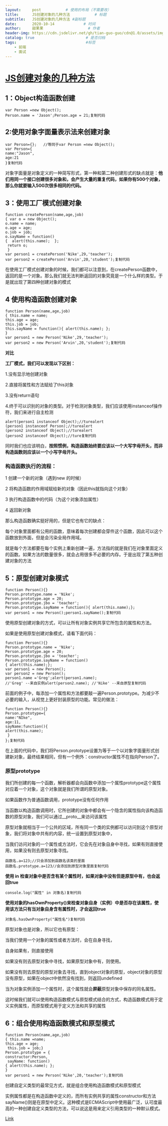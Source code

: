 ```yaml
---
layout:     post           # 使用的布局（不需要改）
title:      JS创建对象的几种方法           # 标题 
subtitle:   JS创建对象的几种方法 #副标题
date:       2020-10-14             # 时间
author:     甜果果                    # 作者
header-img: https://cdn.jsdelivr.net/gh/tian-guo-guo/cdn@1.0/assets/img/home-bg-art.jpg    #背景图片
catalog: true                       # 是否归档
tags:                               #标签
    - 前端
    - 面试
---
```


# [JS创建对象的几种方法](https://juejin.im/post/6844903616512278536)

## 1：Object构造函数创建

```
var Person =new Object();
Person.name = 'Jason';Person.age = 21;复制代码
```

## 2:使用对象字面量表示法来创建对象

```
var Person={};   //等同于var Person =new Object();
var Person={
name:"Jason",
age:21
}复制代码
```



对象字面量是对象定义的一种简写形式，第一种和第二种创建形式的缺点就是：**他们用同一个接口创建很多对象和，会产生大量的重复代码，如果你有500个对象，那么你就要输入500次很多相同的代码。**

## 3：使用工厂模式创建对象

```
function createPerson(name,age,job)
{ var o = new Object(); 
o.name = name; 
o.age = age; 
o.job = job; 
o.sayName = function()
{  alert(this.name);  };
 return o;
 }
var person1 = createPerson('Nike',29,'teacher');
var person2 = createPerson('Arvin',20,'student');复制代码
```

在使用工厂模式创建对象的时候，我们都可以注意到，在createPerson函数中，返回的是一个对象。那么我们就无法判断返回的对象究竟是一个什么样的类型。于是就出现了第四种创建对象的模式

## 4 使用构造函数创建对象

```
function Person(name,age,job)
{ this.name = name; 
this.age = age; 
this.job = job; 
this.sayName = function(){ alert(this.name); }; 
}
var person1 = new Person('Nike',29,'teacher');
var person2 = new Person('Arvin',20,'student');复制代码
```

**对比**

**工厂模式，我们可以发现以下区别：**

1.没有显示地创建对象

2.直接将属性和方法赋给了this对象

3.没有return语句

4.终于可以识别的对象的类型。对于检测对象类型，我们应该使用instanceof操作符，我们来进行自主检测

```
alert(person1 instanceof Object);//turealert
(person1 instanceof Person);//turealert
(person2 instanceof Object);//turealert
(person2 instanceof Object);//ture复制代码
```

同时我们也应该明白，**按照惯例，构造函数始终要应该以一个大写字母开头，而非构造函数则应该以一个小写字母开头。**

### 构造函数执行的流程：

1 创建一个新的对象（遇到new 的时候）

2 将构造函数的作用域赋给新的对象（因此this就指向这个对象）

3 执行构造函数中的代码（为这个对象添加属性）

4 返回新对象

那么构造函数确实挺好用的，但是它也有它的缺点：

每个对象里面都有公用的函数，意味着每次创建都会穿件这个函数，因此可以这个函数放到外面，但是会污染全局作用域。

就是每个方法都要在每个实例上重新创建一遍，方法指的就是我们在对象里面定义的函数。如果方法的数量很多，就会占用很多不必要的内存。于是出现了第五种创建对象的方法

## 5：原型创建对象模式

```
function Person(){}
Person.prototype.name = 'Nike';
Person.prototype.age = 20;
Person.prototype.jbo = 'teacher';
Person.prototype.sayName = function(){ alert(this.name);};
var person1 = new Person();person1.sayName();复制代码
```

使用原型创建对象的方式，可以让所有对象实例共享它所包含的属性和方法。

如果是使用原型创建对象模式，请看下面代码：

```
function Person(){}
Person.prototype.name = 'Nike';
Person.prototype.age = 20;
Person.prototype.jbo = 'teacher';
Person.prototype.sayName = function()
{ alert(this.name);};
var person1 = new Person();
var person2 = new Person();
person1.name ='Greg';alert(person1.name); 
//'Greg' --来自实例alert(person2.name); //'Nike' --来自原型复制代码
```

前面的例子中，每添加一个属性和方法都要敲一遍Person.prototype。为减少不必要的输入，从视觉上更好封装原型的功能。常见的做法：

```
function Person(){}
Person.prototype={
name:"NIke",
age:11,
sayName:function(){
alert(this.name);
 }
};复制代码
```



在上面的代码中，我们将Person.prototype设置为等于一个以对象字面量形式创建新对象，最终结果相同，但有一个例外：constructor属性不在指向Person了。

### 原型prototype

我们所创建的每一个函数，解析器都会向函数中添加一个属性prototype这个属性对应着一个对象，这个对象就是我们所谓的原型对象。

如果函数作为普通函数调用，prototype没有任何作用

当函数以构造函数调用时，它所创建的对象中都会有一个隐含的属性指向该构造函数的原型对象，我们可以通过__proto__来访问该属性

原型对象就相当于一个公共的区域，所有同一个类的实例都可以访问到这个原型对象，我们将对象中共有的内容，统一设置到原型对象中，

当我们访问对象的一个属性或方法时，它会先在对象自身中寻找，如果有则直接使用，如果没有则去原型对象寻找。

```
函数名.a=123;//只会添加到函数名该类的里面
函数名.prototype.a=123//会添加到原型对象里面复制代码
```

**使用 in 检查对象中是否含有某个属性时，如果对象中没有但是原型中有，也会返回true**

```
console.log("属性" in 对象名)复制代码
```

**使用对象的hasOwnProperty()来检查对象自身（实例）中是否存在该属性，使用该方法只有当对象自身含有属性时，才会返回true**

```
对象名.hasOwnProperty("属性名")复制代码
```

原型对象也是对象，所以它也有原型：

当我们使用一个对象的属性或者方法时，会在自身寻找，

自身如果有，则直接使用

如果没有则去原型对象中寻找，如果原型对象中有，则使用。

如果没有则去原型的原型对象去寻找，直到object对象的原型，object对象的原型没有原型，如果在object中依然没有找到，则返回undefined

当为对象实例添加一个属性时，这个属性就会**屏蔽**原型对象中保存的同名属性。

这时候我们就可以使用构造函数模式与原型模式结合的方式，构造函数模式用于定义实例属性，而原型模式用于定义方法和共享的属性

## 6：组合使用构造函数模式和原型模式

```
function Person(name,age,job)
{ this.name =name; 
this.age = age;
 this.job = job;}
Person.prototype = { 
constructor:Person,
 sayName: function()
{ alert(this.name); };
}
var person1 = new Person('Nike',20,'teacher');复制代码
```

创建自定义类型的最常见方式，就是组合使用构造函数模式和原型模式

实例属性都是在构造函数中定义的，而所有实例共享的属性constructor和方法sayName()则是在原型中定义。这种模式是ECMAScript中使用最广泛，认可度最高的一种创建自定义类型的方法，可以说这是用来定义引用类型的一种默认模式。



[Link](https://juejin.im/post/6844903616512278536)
